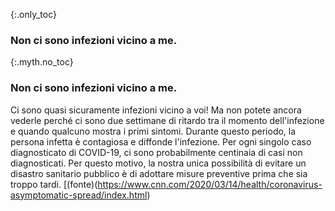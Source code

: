 {:.only_toc}
### Non ci sono infezioni vicino a me.

{:.myth.no_toc}
### Non ci sono infezioni vicino a me.

Ci sono quasi sicuramente infezioni vicino a voi! Ma non potete ancora vederle perché ci sono due settimane di ritardo tra il momento dell'infezione e quando qualcuno mostra i primi sintomi. Durante questo periodo, la persona infetta è contagiosa e diffonde l'infezione. Per ogni singolo caso diagnosticato di COVID-19, ci sono probabilmente centinaia di casi non diagnosticati. Per questo motivo, la nostra unica possibilità di evitare un disastro sanitario pubblico è di adottare misure preventive prima che sia troppo tardi. [(fonte)(https://www.cnn.com/2020/03/14/health/coronavirus-asymptomatic-spread/index.html)
